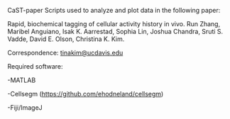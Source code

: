 CaST-paper
Scripts used to analyze and plot data in the following paper:

Rapid, biochemical tagging of cellular activity history in vivo. Run Zhang, Maribel Anguiano, Isak K. Aarrestad, Sophia Lin, Joshua Chandra, Sruti S. Vadde, David E. Olson, Christina K. Kim.

Correspondence: tinakim@ucdavis.edu

Required software:

-MATLAB

-Cellsegm (https://github.com/ehodneland/cellsegm)

-Fiji/ImageJ

